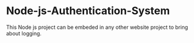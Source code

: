 # Node-js-Authentication-System
This Node js project can be embeded in any other website project to bring about logging.
